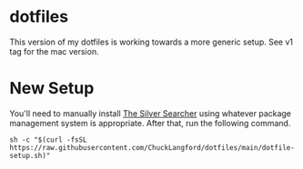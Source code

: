 # dotfiles
This version of my dotfiles is working towards a more generic setup. See v1 tag for the mac version.

# New Setup
You'll need to manually install [The Silver Searcher](https://github.com/ggreer/the_silver_searcher) using whatever package management system is appropriate. After that, run the following command.
```
sh -c "$(curl -fsSL https://raw.githubusercontent.com/ChuckLangford/dotfiles/main/dotfile-setup.sh)"
```
